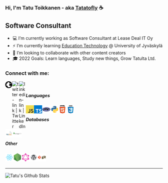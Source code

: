 ### Hi, I'm Tatu Toikkanen - aka [Tatatofly][website] :coffee:

## Software Consultant
- :computer: I’m currently working as Software Consultant at Lease Deal IT Oy
- :zap: I’m currently learning [Education Technology][degree-website] @ University of Jyväskylä
- :rocket: I’m looking to collaborate with other content creators
- :mortar_board: 2022 Goals: Learn languages, Study new things, Grow Tatulta Ltd.

### Connect with me:

[<img align="left" alt="tatato.fi" width="22px" src="https://raw.githubusercontent.com/iconic/open-iconic/master/svg/globe.svg" />][website]
[<img align="left" alt="twitter-link | Twitter" width="22px" src="https://cdn.jsdelivr.net/npm/simple-icons@v3/icons/twitter.svg" />][twitter]
[<img align="left" alt="linkedin-link | LinkedIn" width="22px" src="https://cdn.jsdelivr.net/npm/simple-icons@v3/icons/linkedin.svg" />][linkedin]

<br />

##### Languages
<img align="left" alt="JavaScript" width="26px" src="https://raw.githubusercontent.com/Tatatofly/Tatatofly/master/icons/javascript.png" />
<img align="left" alt="TypeScript" width="26px" src="https://raw.githubusercontent.com/Tatatofly/Tatatofly/master/icons/typescriptlang.png" />
<img align="left" alt="PHP" width="26px" src="https://raw.githubusercontent.com/Tatatofly/Tatatofly/master/icons/php.png" />
<img align="left" alt="Python" width="26px" src="https://raw.githubusercontent.com/Tatatofly/Tatatofly/master/icons/python.png" />
<img align="left" alt="HTML5" width="26px" src="https://raw.githubusercontent.com/Tatatofly/Tatatofly/master/icons/html.png" />
<img align="left" alt="CSS3" width="26px" src="https://raw.githubusercontent.com/Tatatofly/Tatatofly/master/icons/css.png" />
<br />

##### Databases
<img align="left" alt="MySQL" width="26px" src="https://raw.githubusercontent.com/Tatatofly/Tatatofly/master/icons/mysql.png" />
<img align="left" alt="MongoDB" width="26px" src="https://raw.githubusercontent.com/Tatatofly/Tatatofly/master/icons/mongodb.png" />
<br />

##### Other
<img align="left" alt="React" width="26px" src="https://raw.githubusercontent.com/Tatatofly/Tatatofly/master/icons/react.png" />
<img align="left" alt="Node.js" width="26px" src="https://raw.githubusercontent.com/Tatatofly/Tatatofly/master/icons/nodejs.png" />
<img align="left" alt="GraphQL" width="26px" src="https://raw.githubusercontent.com/Tatatofly/Tatatofly/master/icons/graphql.png" />
<img align="left" alt="WordPress" width="26px" src="https://raw.githubusercontent.com/Tatatofly/Tatatofly/master/icons/WordPress.png" />
<img align="left" alt="Git" width="26px" src="https://raw.githubusercontent.com/Tatatofly/Tatatofly/master/icons/git.png" />

<br />
<br />

---

<img align="left" alt="Tatu's Github Stats" src="https://github-readme-stats.vercel.app/api?username=Tatatofly&show_icons=true&hide_border=true" />

[website]: https://tatato.fi
[degree-website]: https://www.jyu.fi/it/fi/opiskelu/maisteriohjelmat/koulutusteknologia
[twitter]: https://twitter.com/TatuFin
[instagram]: https://www.instagram.com/tatu.moe/
[linkedin]: https://www.linkedin.com/in/tatu-toikkanen/

